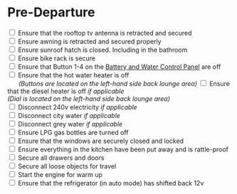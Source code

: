 <link href="../styles/custom.css" rel="stylesheet" />

# Pre-Departure

<input type="checkbox" /> Ensure that the rooftop tv antenna is retracted and secured <br/>
<input type="checkbox" /> Ensure awning is retracted and secured properly <br/>
<input type="checkbox" /> Ensure sunroof hatch is closed. Including in the bathroom<br/>
<input type="checkbox" /> Ensure bike rack is secure<br/>
<input type="checkbox" /> Ensure that Button 1-4 on the [Battery and Water Control Panel](../guides/control-panel.md) are off<br/>
<input type="checkbox" /> Ensure that the hot water heater is off<br/>
<span style="margin-left: 25px">*(Buttons are located on the left-hand side back lounge area)*</span>
<input type="checkbox" /> Ensure that the diesel heater is off *if applicable*<br/>
*(Dial is located on the left-hand side back lounge area)<br/>*
<input type="checkbox" /> Disconnect 240v electricity *if applicable*<br/>
<input type="checkbox" /> Disconnect city water *if applicable*<br/>
<input type="checkbox" /> Disconnect grey water *if applicable*<br/>
<input type="checkbox" /> Ensure LPG gas bottles are turned off<br/>
<input type="checkbox" /> Ensure that the windows are securely closed and locked<br/>
<input type="checkbox" /> Ensure everything in the kitchen have been put away and is rattle-proof<br/>
<input type="checkbox" /> Secure all drawers and doors<br/>
<input type="checkbox" /> Secure all loose objects for travel<br/>
<input type="checkbox" /> Start the engine for warm up<br/>
<input type="checkbox" /> Ensure that the refrigerator (in auto mode) has shifted back 12v<br/>
